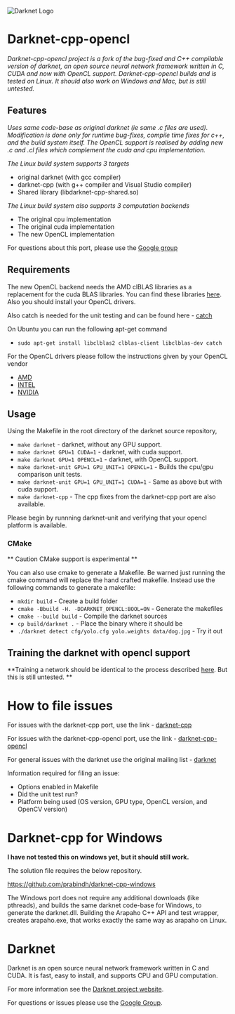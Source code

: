 ![Darknet Logo](https://github.com/prabindh/darknet/blob/master/arapaho/darknetcpplogo.png)

# Darknet-cpp-opencl

*Darknet-cpp-opencl project is a fork of the bug-fixed and C++ compilable version of darknet, an open source neural network framework written in C, CUDA and now with OpenCL support. Darknet-cpp-opencl builds and is tested on Linux. It should also work on Windows and Mac, but is still untested.*

## Features

*Uses same code-base as original darknet (ie same .c files are used). Modification is done only for runtime bug-fixes, compile time fixes for c++, and the build system itself. The OpenCL support is realised by adding new .c and .cl files which complement the cuda and cpu implementation.*


*The Linux build system supports 3 targets*

 * original darknet (with gcc compiler)
 * darknet-cpp (with g++ compiler and Visual Studio compiler)
 * Shared library (libdarknet-cpp-shared.so)

*The Linux build system also supports 3 computation backends*

 * The original cpu implementation
 * The original cuda implementation
 * The new OpenCL implementation

For questions about this port, please use the [Google group](https://groups.google.com/forum/#!forum/darknet-opencl-port)

## Requirements

The new OpenCL backend needs the AMD clBLAS libraries as a replacement for the cuda BLAS libraries. You can find these libraries [here](https://github.com/clMathLibraries/clBLAS). Also you should install your OpenCL drivers.

Also catch is needed for the unit testing and can be found here - [catch](https://github.com/philsquared/Catch)

On Ubuntu you can run the following apt-get command

 * `sudo apt-get install libclblas2 clblas-client libclblas-dev catch`

For the OpenCL drivers please follow the instructions given by your OpenCL vendor

 * [AMD](http://developer.amd.com/tools-and-sdks/opencl-zone/)
 * [INTEL](https://software.intel.com/en-us/intel-opencl)
 * [NVIDIA](https://developer.nvidia.com/opencl)

## Usage

Using the Makefile in the root directory of the darknet source repository,

 * `make darknet` - darknet, without any GPU support.
 * `make darknet GPU=1 CUDA=1` - darknet, with cuda support.
 * `make darknet GPU=1 OPENCL=1` - darknet, with OpenCL support.
 * `make darknet-unit GPU=1 GPU_UNIT=1 OPENCL=1` - Builds the cpu/gpu comparison unit tests.
 * `make darknet-unit GPU=1 GPU_UNIT=1 CUDA=1` - Same as above but with cuda support.
 * `make darknet-cpp` - The cpp fixes from the darknet-cpp port are also available.

Please begin by runnning darknet-unit and verifying that your opencl platform is available.

### CMake

** Caution CMake support is experimental **

You can also use cmake to generate a Makefile. Be warned just running the cmake command will replace the hand crafted makefile. Instead use the following commands to generate a makefile:
 * `mkdir build` - Create a build folder
 * `cmake -Bbuild -H. -DDARKNET_OPENCL:BOOL=ON` - Generate the makefiles
 * `cmake --build build` - Compile the darknet sources
 * `cp build/darknet .` - Place the binary where it should be
 * `./darknet detect cfg/yolo.cfg yolo.weights data/dog.jpg` - Try it out
 
## Training the darknet with opencl support

**Training a network should be identical to the process described [here](https://pjreddie.com/darknet/yolo/). But this is still untested. **

# How to file issues

For issues with the darknet-cpp port, use the link - [darknet-cpp](https://github.com/prabindh/darknet/issues.)

For issues with the darknet-cpp-opencl port, use the link -  [darknet-cpp-opencl](https://groups.google.com/forum/#!forum/darknet-opencl-port)

For general issues with the darknet use the original mailing list - [darknet](https://groups.google.com/forum/#!forum/darknet)

Information required for filing an issue:

  * Options enabled in Makefile
  * Did the unit test run?
  * Platform being used (OS version, GPU type, OpenCL version, and OpenCV version)

# Darknet-cpp for Windows #

**I have not tested this on windows yet, but it should still work.**

The solution file requires the below repository.

https://github.com/prabindh/darknet-cpp-windows

The Windows port does not require any additional downloads (like pthreads), and builds the same darknet code-base for Windows, to generate the darknet.dll. Building the Arapaho C++ API and test wrapper, creates arapaho.exe, that works exactly the same way as arapaho on Linux.

# Darknet

Darknet is an open source neural network framework written in C and CUDA. It is fast, easy to install, and supports CPU and GPU computation.

For more information see the [Darknet project website](http://pjreddie.com/darknet).

For questions or issues please use the [Google Group](https://groups.google.com/forum/#!forum/darknet).
